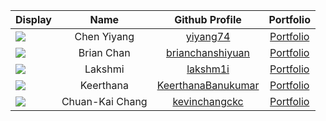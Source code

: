 
| Display                                             |          Name           |                       Github Profile                        |                  Portfolio                   |
|-----------------------------------------------------|:-----------------------:|:-----------------------------------------------------------:|:--------------------------------------------:|
| ![](https://via.placeholder.com/100.png?text=Photo) |       Chen Yiyang       |           [yiyang74](https://github.com/yiyang74)           |      [Portfolio](docs/team/yiyang74.md)      |
| ![](https://via.placeholder.com/100.png?text=Photo) |       Brian Chan        |   [brianchanshiyuan](https://github.com/brianchanshiyuan)   |  [Portfolio](docs/team/brianchanshiyuan.md)  |
| ![](https://via.placeholder.com/100.png?text=Photo) |         Lakshmi         |           [lakshm1i](https://github.com/lakshm1i)           |      [Portfolio](docs/team/lakshm1i.md)      |
| ![](https://via.placeholder.com/100.png?text=Photo) |        Keerthana        | [KeerthanaBanukumar](https://github.com/KeerthanaBanukumar) | [Portfolio](docs/team/KeerthanaBanukumar.md) |
| ![](https://via.placeholder.com/100.png?text=Photo) | Chuan-Kai Chang |      [kevinchangckc](https://github.com/kevinchangckc)      |   [Portfolio](docs/team/kevinchangckc.md)    |


